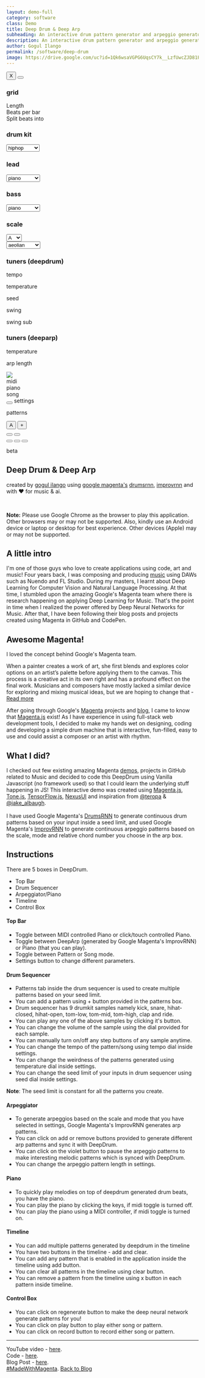 ```yaml
---
layout: demo-full
category: software
class: Demo
title: Deep Drum & Deep Arp
subheading: An interactive drum pattern generator and arpeggio generator created using Google Magenta's DrumsRNN and ImprovRNN
description: An interactive drum pattern generator and arpeggio generator created using Google Magenta's DrumsRNN and ImprovRNN
author: Gogul Ilango
permalink: /software/deep-drum
image: https://drive.google.com/uc?id=1Qk6wsaVGPG6UqsCY7k__LzfUwcZJD81F
---
```


<div class="deepdrum-container">
	<div class="deepdrum-wrapper">
		<div class="deepdrum-flex">
			<div class="deepdrum-playback deepdrum-flex-items">
				<div class="deepdrum-kit-selector">
					<div id="deepdrum-top-controller" class="deepdrum-playback-controller">
						<div class="deepdrum-modal-settings" id="deepdrum-modal-settings">
							<div class="deepdrum-modal-settings-holder">
								<button id="deepdrum-modal-close" class="deepdrum-modal-close" onclick="closeSettings()">X</button>
								<button id="deepdrum-modal-apply" class="deepdrum-modal-apply" onclick="applySettings()"></button>
								<div class="deepdrum-modal-settings-wrapper">
									<div class="deepdrum-modal-settings-container">
										<h3>grid</h3>
										<div class="deepdrum-settings-box">
										    <div class="deepdrum-settings-flex"><span class="text-settings">Length</span><span id="text-slider-bar-length" class="text-settings-value"></span> <span nexus-ui="slider" id="slider-bar-length"></span></div>
										    <div class="deepdrum-settings-flex"><span class="text-settings">Beats per bar</span><span id="text-slider-beats-per-bar" class="text-settings-value"></span> <span nexus-ui="slider" id="slider-beats-per-bar"></span></div>
										    <div class="deepdrum-settings-flex"><span class="text-settings">Split beats into</span><span id="text-slider-split-beats-into" class="text-settings-value"></span> <span nexus-ui="slider" id="slider-split-beats-into"></span></div>
										</div>
									</div>
								</div>
								<div class="deepdrum-modal-settings-wrapper">
									<div class="deepdrum-modal-settings-container">
										<h3>drum kit</h3>
										<div class="deepdrum-settings-box">
										    <select id="deepdrum-kit" class="deepdrum-select" onchange="updateKit(this.id)">
										    	<option value="analog">analog</option>
										    	<option value="electronic">electronic</option>
										    	<option value="hiphop" selected>hiphop</option>
										    	<option value="percussion">percussion</option>
										    </select>
										</div>
									</div>
								</div>
								<div class="deepdrum-modal-settings-wrapper">
									<div class="deepdrum-modal-settings-container">
										<h3>lead</h3>
										<div class="deepdrum-settings-box">
										    <select id="deepdrum-select-synth" class="deepdrum-select" onchange="updateSynthLead(this.id)">
										    	<option value="mono">monosynth</option>
										    	<option value="poly">polysynth</option>
										    	<option value="fat">fatsynth</option>
										    	<option value="piano" selected>piano</option>
										    	<option value="guitar">guitar</option>
										    </select>
										</div>
									</div>
								</div>
								<div class="deepdrum-modal-settings-wrapper">
									<div class="deepdrum-modal-settings-container">
										<h3>bass</h3>
										<div class="deepdrum-settings-box">
										    <select id="deepdrum-select-synth-bass" class="deepdrum-select" onchange="updateSynthBass(this.id)">
										    	<option value="mono">monosynth</option>
										    	<option value="poly">polysynth</option>
										    	<option value="fat">fatsynth</option>
										    	<option value="piano" selected>piano</option>
										    </select>
										</div>
									</div>
								</div>
								<div class="deepdrum-modal-settings-wrapper">
									<div class="deepdrum-modal-settings-container">
										<h3>scale</h3>
										<div class="deepdrum-settings-box" id="deepdrum-box-select-scale">
											<select id="deepdrum-select-scale" class="deepdrum-select" onchange="updateScale(this.id)">
										    	<option value="C">C</option>
										    	<option value="C#">C#</option>
										    	<option value="D">D</option>
										    	<option value="D#">D#</option>
										    	<option value="E">E</option>
										    	<option value="F">F</option>
										    	<option value="F#">F#</option>
										    	<option value="G">G</option>
										    	<option value="G#">G#</option>
										    	<option value="A" selected>A</option>
										    	<option value="A#">A#</option>
										    	<option value="B">B</option>
										    </select>
										</div>
										<div class="deepdrum-settings-box" id="deepdrum-box-select-mode">
											<select id="deepdrum-select-mode" class="deepdrum-select" onchange="updateMode(this.id)">
										    	<option value="ionian">ionian</option>
										    	<option value="dorian">dorian</option>
										    	<option value="phrygian">phrygian</option>
										    	<option value="lydian">lydian</option>
										    	<option value="myxolydian">myxolydian</option>
										    	<option value="aeolian" selected>aeolian</option>
										    	<option value="locrian">locrian</option>
										    </select>
										</div>
									</div>
								</div>
								<div class="deepdrum-modal-settings-wrapper">
									<div class="deepdrum-modal-settings-container">
									<h3>tuners (deepdrum)</h3>
										<div class="deepdrum-playback-control">
											<div class="deepdrum-playback-controller">
												<div class="deepdrum-control-box">
													<span nexus-ui="dial" id="dial-tempo"></span>
												    <p id="text-tempo" class="text-property">tempo</p>
												</div>
												<div class="deepdrum-control-box">
													<span nexus-ui="dial" id="dial-temperature-drum"></span>
												    <p id="text-temperature-drum" class="text-property">temperature</p>
												</div>
												<div class="deepdrum-control-box">
													<span nexus-ui="dial" id="dial-seed"></span>
												    <p id="text-seed" class="text-property">seed</p>
												</div>
												<div class="deepdrum-control-box">
													<span nexus-ui="dial" id="dial-swing"></span>
												    <p id="text-swing" class="text-property">swing</p>
												</div>
												<div class="deepdrum-control-box">
													<span nexus-ui="dial" id="dial-swing-sub"></span>
												    <p id="text-swing-sub" class="text-property">swing sub</p>
												</div>
											</div>
										</div>
									</div>
								</div>
								<div class="deepdrum-modal-settings-wrapper">
									<div class="deepdrum-modal-settings-container">
									<h3>tuners (deeparp)</h3>
										<div class="deepdrum-playback-control">
											<div class="deepdrum-playback-controller">
												<div class="deepdrum-control-box">
													<span nexus-ui="dial" id="dial-temperature-arp"></span>
												    <p id="text-temperature-arp" class="text-property">temperature</p>
												</div>
												<div class="deepdrum-control-box hide-box" id="box-dial-arp-length">
													<span nexus-ui="dial" id="dial-arp-length"></span>
												    <p id="text-arp-length" class="text-property">arp length</p>
												</div>
											</div>
										</div>
									</div>
								</div>
							</div>
						</div>
						<div class="deepdrum-top-control-box">
							<img src="/images/live-demo/deepdrum/avengers.png" class="avengers-logo" />
						</div>
						<div class="deepdrum-top-control-box">
							<span nexus-ui="toggle" id="toggle-midi"></span>
							<span class="text-description">midi</span>	
						</div>
						<div class="deepdrum-top-control-box">
							<span nexus-ui="radiobutton" id="radio-melody" style="margin-bottom: 5px !important;"></span>
							<span class="text-description" id="text-melody">piano</span>	
						</div>
						<div class="deepdrum-top-control-box">
							<span nexus-ui="toggle" id="toggle-play-mode"></span>
							<span class="text-description" id="text-play-mode">song</span>	
						</div>
						<div class="deepdrum-top-control-box">
							<button id="deepdrum-settings" class="deepdrum-settings" onclick="showSettings(this.id)"></button>
							<span class="text-description">settings</span>	
						</div>
					</div>
				</div>
				<div class="hide-box deepdrum-pattern-tag" id="deepdrum-pattern-tag">
					<div id="deepdrum-tag-holder" class="deepdrum-tag-holder">
						<p class="deepdrum-tag-text">patterns</p>
						<button id="btn-tag-a" class="btns-tag" onclick="enableTag(this.id)">A</button>
						<button id="btn-tag-plus" class="btns-tag-plus" onclick="addTag(this.id)">+</button>
					</div>
				</div>
				<div class="deepdrum-step-sequencer">
					<div id="deepdrum-drum-container" class="deepdrum-instrument-container">
					</div>
				</div>
				<div class="deepdrum-playback-control deepdrum-arp-box-wrapper" id="deepdrum-arp-box-wrapper">
					<div class="hide-box deepdrum-piano-box" id="deepdrum-piano-box">
						<div class="deepdrum-piano" id="deepdrum-piano"></div>
					</div>
					<div class="hide-box deepdrum-arp-box" id="deepdrum-arp-box"></div>
					<div class="hide-box deepdrum-gpad-box" id="deepdrum-gpad-box"></div>
				</div>
				<div class="deepdrum-timeline-container animated" id="deepdrum-timeline-container">
					<div class="deepdrum-timeline" id="deepdrum-timeline">
						<div id="deepdrum-timeline-indicator" class="deepdrum-timeline-indicator"></div>
						<button id="deepdrum-timeline-add" class="deepdrum-timeline-add animated jello infinite" onclick="addPatternInTimeline(this.id)"></button>
						<button id="deepdrum-timeline-clear" class="deepdrum-timeline-clear" onclick="clearPatternInTimeline()"></button>
					</div>
				</div>
				<div class="deepdrum-buttons-controller">
					<button id="deepdrum-regenerate" class="deepdrum-regenerate" onclick="predictSequence(this.id)" title="Regenerate!"></button>
					<button id="deepdrum-play" class="deepdrum-play" onclick="playDeepDrum(this.id)" title="Play!"></button>
					<button id="deepdrum-record" class="deepdrum-record" onclick="downloadPattern(this.id)" title="Record!"></button>
				</div>
				<p class='deepdrum-beta'>beta</p>
				</div>
			</div>
		</div>
		<div id="deepdrum-snackbar" class="deepdrum-snackbar"></div>
	</div>
<div class="deepdrum-content-container">
	<div class="deepdrum-content">
		<div>
			<h2>Deep Drum & Deep Arp</h2>
			<p class="text-create">created by <a href="https://gogul09.github.io/about" target="_blank">gogul ilango</a> using <a href="https://magenta.tensorflow.org/demos/community/" target="_blank">google magenta's</a> <a href="https://github.com/tensorflow/magenta/tree/master/magenta/models/drums_rnn" target="_blank">drumsrnn</a>, <a href="https://github.com/tensorflow/magenta/tree/master/magenta/models/improv_rnn" target="_blank">improvrnn</a> and with ❤️ for music & ai.</p>
			<br>
			<div class="note">
				<p><b>Note:</b> Please use Google Chrome as the browser to play this application. Other browsers may or may not be supported. Also, kindly use an Android device or laptop or desktop for best experience. Other devices (Apple) may or may not be supported.</p>
			</div>
			<h2>A little intro</h2>
			<p>I'm one of those guys who love to create applications using code, art and music! Four years back, I was composing and producing <a href="https://www.youtube.com/c/GogulIlangoMusic" target="_blank">music</a> using DAWs such as Nuendo and FL Studio. During my masters, I learnt about Deep Learning for Computer Vision and Natural Language Processing. At that time, I stumbled upon the amazing Google's Magenta team where there is research happening on applying Deep Learning for Music. That's the point in time when I realized the power offered by Deep Neural Networks for Music. After that, I have been following their blog posts and projects created using Magenta in GitHub and CodePen.</p>
			<h2>Awesome Magenta!</h2>
			<p>I loved the concept behind Google's Magenta team.</p>
			<div class="note"><p>When a painter creates a work of art, she first blends and explores color options on an artist’s palette before applying them to the canvas. This process is a creative act in its own right and has a profound effect on the final work. Musicians and composers have mostly lacked a similar device for exploring and mixing musical ideas, but we are hoping to change that - <a href="https://magenta.tensorflow.org/music-vae" target="_blank">Read more</a></p></div> 
			<p>After going through Google's <a href="https://magenta.tensorflow.org/" target="_blank">Magenta</a> projects and <a href="https://magenta.tensorflow.org/blog" target="_blank">blog</a>, I came to know that <a href="https://magenta.tensorflow.org/blog/2018/05/03/connecting-with-magenta-js/" target="_blank">Magenta.js</a> exist! As I have experience in using full-stack web development tools, I decided to make my hands wet on designing, coding and developing a simple drum machine that is interactive, fun-filled, easy to use and could assist a composer or an artist with rhythm.</p>
			<h2>What I did?</h2>
			<p>I checked out few existing amazing Magenta <a href="https://magenta.tensorflow.org/demos" target="_blank">demos</a>, projects in GitHub related to Music and decided to code this DeepDrum using Vanilla Javascript (no framework used) so that I could learn the underlying stuff happening in JS! This interactive demo was created using <a href="https://magenta.tensorflow.org/js" target="_blank">Magenta.js</a>, <a href="https://tonejs.github.io/" target="_blank">Tone.js</a>, <a href="https://js.tensorflow.org/" target="_blank">TensorFlow.js</a>, <a href="https://nexus-js.github.io/ui/" target="_blank">NexusUI</a> and inspiration from <a href="https://twitter.com/teropa" target="_blank">@teropa</a> & <a href="https://twitter.com/jake_albaugh" target="_blank">@jake_albaugh</a>.<br><br>I have used Google Magenta's <a href="https://github.com/tensorflow/magenta/tree/master/magenta/models/drums_rnn" target="_blank">DrumsRNN</a> to generate continuous drum patterns based on your input inside a <span class="coding">seed</span> limit, and used Google Magenta's <a href="https://github.com/tensorflow/magenta/tree/master/magenta/models/improv_rnn" target="_blank">ImprovRNN</a> to generate continuous arpeggio patterns based on the scale, mode and relative chord number you choose in the arp box.</p>
			<h2>Instructions</h2>
			<p>There are 5 boxes in DeepDrum.</p>
			<ul>
				<li>Top Bar</li>
				<li>Drum Sequencer</li>
				<li>Arpeggiator/Piano</li>
				<li>Timeline</li>
				<li>Control Box</li>
			</ul>
			<h4>Top Bar</h4>
			<ul>
				<li>Toggle between MIDI controlled Piano or click/touch controlled Piano.</li>
				<li>Toggle between DeepArp (generated by Google Magenta's ImprovRNN) or Piano (that you can play).</li>
				<li>Toggle between Pattern or Song mode.</li>
				<li>Settings button to change different parameters.</li>
			</ul>
			<h4>Drum Sequencer</h4>
			<ul>
				<li>Patterns tab inside the drum sequencer is used to create multiple patterns based on your seed limit.</li>
				<li>You can add a pattern using <span class="coding">+</span> button provided in the patterns box.</li>
				<li>Drum sequencer has 9 drumkit samples namely kick, snare, hihat-closed, hihat-open, tom-low, tom-mid, tom-high, clap and ride.</li>
				<li>You can play any one of the above samples by clicking it's button.</li>
				<li>You can change the volume of the sample using the dial provided for each sample.</li>
				<li>You can manually turn on/off any step buttons of any sample anytime.</li>
				<li>You can change the tempo of the pattern/song using <span class="coding">tempo</span> dial inside settings.</li>
				<li>You can change the weirdness of the patterns generated using <span class="coding">temperature</span> dial inside settings.</li>
				<li>You can change the seed limit of your inputs in drum sequencer using <span class="coding">seed</span> dial inside settings.</li>
			</ul>
			<div class="note">
				<p><b>Note</b>: The seed limit is constant for all the patterns you create.</p>
			</div>
			<h4>Arpeggiator</h4>
			<ul>
				<li>To generate arpeggios based on the <span class="coding">scale</span> and <span class="coding">mode</span> that you have selected in settings, Google Magenta's ImprovRNN generates arp patterns.</li>
				<li>You can click on add or remove buttons provided to generate different arp patterns and sync it with DeepDrum.</li>
				<li>You can click on the violet button to pause the arpeggio patterns to make interesting melodic patterns which is synced with DeepDrum.</li>
				<li>You can change the arpeggio pattern length in settings.</li>
			</ul>
			<h4>Piano</h4>
			<ul>
				<li>To quickly play melodies on top of deepdrum generated drum beats, you have the piano.</li>
				<li>You can play the piano by clicking the keys, if <span class="coding">midi</span> toggle is turned off.</li>
				<li>You can play the piano using a MIDI controller, if <span class="coding">midi</span> toggle is turned on.</li>
			</ul>
			<h4>Timeline</h4>
			<ul>
				<li>You can add multiple patterns generated by deepdrum in the timeline</li>
				<li>You have two buttons in the timeline - <span class="coding">add</span> and <span class="coding">clear</span>.</li>
				<li>You can add any pattern that is enabled in the application inside the timeline using <span class="coding">add</span> button.</li>
				<li>You can clear all patterns in the timeline using <span class="coding">clear</span> button.</li>
				<li>You can remove a pattern from the timeline using <span class="coding">x</span> button in each pattern inside timeline.</li>
			</ul>
			<h4>Control Box</h4>
			<ul>
				<li>You can click on <span class="coding">regenerate</span> button to make the deep neural network generate patterns for you!</li>
				<li>You can click on <span class="coding">play</span> button to play either song or pattern.</li>
				<li>You can click on <span class="coding">record</span> button to record either song or pattern.</li>
			</ul>
			<hr>
			<p>YouTube video - <a href="https://www.youtube.com/watch?v=sjo6UlQONLc" target="_blank">here</a>.
			<br>
			Code - <a href="https://github.com/Gogul09/deep-drum" target="_blank">here</a>.
			<br>
			Blog Post - <a href="https://gogul09.github.io/software/creating-intelligent-music-applications-in-the-browser" target="_blank">here</a>.
			<br>
			<a href="https://magenta.tensorflow.org/demos/community/" target="_blank">#MadeWithMagenta</a>.
			<a href="https://gogul09.github.io/" class="btn-back-to-blog">Back to Blog</a>
			</p>
		</div>
	</div>
</div>

<script type="text/javascript" src="https://code.jquery.com/jquery-2.1.1.min.js"></script>
<script type="text/javascript" src="https://cdn.jsdelivr.net/npm/@magenta/music@1.4.2/dist/magentamusic.min.js"></script>
<script type="text/javascript" src="/externals/js/nexus.js"></script>
<script type="text/javascript" src="/js/tone.js"></script>

<script type="text/javascript" src="/js/deepdrum/tonal.js"></script>
<script type="text/javascript" src="/js/deepdrum/chord_finder.js"></script>
<script type="text/javascript" src="/js/deepdrum/reverse_midi_map.js"></script>
<script type="text/javascript" src="/js/deepdrum/update_controls.js"></script>
<script type="text/javascript" src="/js/deepdrum/arp_and_bass.js"></script>
<script type="text/javascript" src="/js/deepdrum/multiple_tag.js"></script>
<script type="text/javascript" src="/js/deepdrum/timeline.js"></script>
<script type="text/javascript" src="/js/deepdrum/gpad.js"></script>
<script type="text/javascript" src="/js/deepdrum/deepdrum.js"></script>

<script type="text/javascript">
	setTimeout(function(){ 
		// dummy start note to load buffer
		lead_synth.triggerAttackRelease('C3', 0.25, 0);
		lead_synth.triggerAttackRelease('E3', 0.25, 1);
		lead_synth.triggerAttackRelease('G3', 0.25, 2);
		showSnackMessage("Click on play button!");
	}, 2000);
</script>